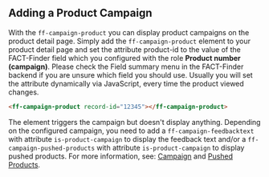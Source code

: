 ## Adding a Product Campaign
With the `ff-campaign-product` you can display product campaigns on the product detail page. Simply add the `ff-campaign-product` element to your product detail page and set the attribute product-id to the value of the FACT-Finder field which you configured with the role **Product number (campaign)**. Please check the Field summary menu in the FACT-Finder backend if you are unsure which field you should use. Usually you will set the attribute dynamically via JavaScript, every time the product viewed changes.

```html
<ff-campaign-product record-id="12345"></ff-campaign-product>
```

The element triggers the campaign but doesn't display anything. Depending on the configured campaign, you need to add a `ff-campaign-feedbacktext` with attribute `is-product-campaign` to display the feedback text and/or a `ff-campaign-pushed-products` with attribute `is-product-campaign` to display pushed products. For more information, see: [Campaign](/api/1.x/ff-campaign) and [Pushed Products](/api/1.x/ff-campaign-pushed-products).
